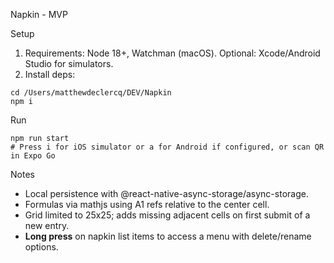 Napkin - MVP

Setup

1) Requirements: Node 18+, Watchman (macOS). Optional: Xcode/Android Studio for simulators.
2) Install deps:

```
cd /Users/matthewdeclercq/DEV/Napkin
npm i
```

Run

```
npm run start
# Press i for iOS simulator or a for Android if configured, or scan QR in Expo Go
```

Notes

- Local persistence with @react-native-async-storage/async-storage.
- Formulas via mathjs using A1 refs relative to the center cell.
- Grid limited to 25x25; adds missing adjacent cells on first submit of a new entry.
- **Long press** on napkin list items to access a menu with delete/rename options.



